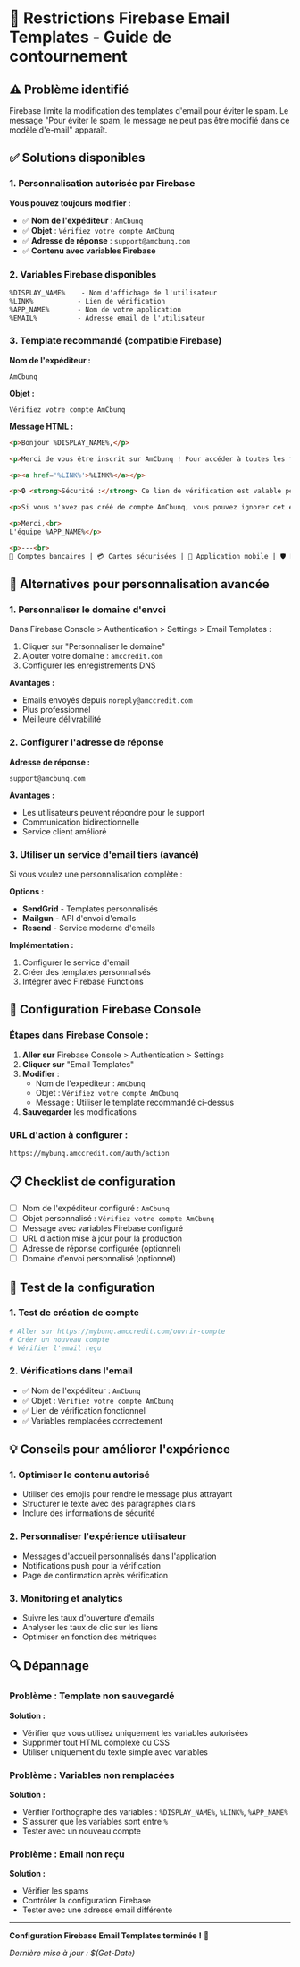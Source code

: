 # 📧 **Restrictions Firebase Email Templates - Guide de contournement**

## **⚠️ Problème identifié**

Firebase limite la modification des templates d'email pour éviter le spam. Le message "Pour éviter le spam, le message ne peut pas être modifié dans ce modèle d'e-mail" apparaît.

## **✅ Solutions disponibles**

### **1. Personnalisation autorisée par Firebase**

**Vous pouvez toujours modifier :**
- ✅ **Nom de l'expéditeur** : `AmCbunq`
- ✅ **Objet** : `Vérifiez votre compte AmCbunq`
- ✅ **Adresse de réponse** : `support@amcbunq.com`
- ✅ **Contenu avec variables Firebase**

### **2. Variables Firebase disponibles**

```html
%DISPLAY_NAME%    - Nom d'affichage de l'utilisateur
%LINK%           - Lien de vérification
%APP_NAME%       - Nom de votre application
%EMAIL%          - Adresse email de l'utilisateur
```

### **3. Template recommandé (compatible Firebase)**

**Nom de l'expéditeur :**
```
AmCbunq
```

**Objet :**
```
Vérifiez votre compte AmCbunq
```

**Message HTML :**
```html
<p>Bonjour %DISPLAY_NAME%,</p>

<p>Merci de vous être inscrit sur AmCbunq ! Pour accéder à toutes les fonctionnalités de votre compte bancaire en ligne, veuillez confirmer votre adresse email en cliquant sur le lien ci-dessous.</p>

<p><a href='%LINK%'>%LINK%</a></p>

<p>🔒 <strong>Sécurité :</strong> Ce lien de vérification est valable pendant 24 heures.</p>

<p>Si vous n'avez pas créé de compte AmCbunq, vous pouvez ignorer cet email en toute sécurité.</p>

<p>Merci,<br>
L'équipe %APP_NAME%</p>

<p>---<br>
🏦 Comptes bancaires | 💳 Cartes sécurisées | 📱 Application mobile | 🛡️ Protection avancée</p>
```

## **🚀 Alternatives pour personnalisation avancée**

### **1. Personnaliser le domaine d'envoi**

Dans Firebase Console > Authentication > Settings > Email Templates :

1. Cliquer sur "Personnaliser le domaine"
2. Ajouter votre domaine : `amccredit.com`
3. Configurer les enregistrements DNS

**Avantages :**
- Emails envoyés depuis `noreply@amccredit.com`
- Plus professionnel
- Meilleure délivrabilité

### **2. Configurer l'adresse de réponse**

**Adresse de réponse :**
```
support@amcbunq.com
```

**Avantages :**
- Les utilisateurs peuvent répondre pour le support
- Communication bidirectionnelle
- Service client amélioré

### **3. Utiliser un service d'email tiers (avancé)**

Si vous voulez une personnalisation complète :

**Options :**
- **SendGrid** - Templates personnalisés
- **Mailgun** - API d'envoi d'emails
- **Resend** - Service moderne d'emails

**Implémentation :**
1. Configurer le service d'email
2. Créer des templates personnalisés
3. Intégrer avec Firebase Functions

## **🔧 Configuration Firebase Console**

### **Étapes dans Firebase Console :**

1. **Aller sur** Firebase Console > Authentication > Settings
2. **Cliquer sur** "Email Templates"
3. **Modifier** :
   - Nom de l'expéditeur : `AmCbunq`
   - Objet : `Vérifiez votre compte AmCbunq`
   - Message : Utiliser le template recommandé ci-dessus
4. **Sauvegarder** les modifications

### **URL d'action à configurer :**
```
https://mybunq.amccredit.com/auth/action
```

## **📋 Checklist de configuration**

- [ ] Nom de l'expéditeur configuré : `AmCbunq`
- [ ] Objet personnalisé : `Vérifiez votre compte AmCbunq`
- [ ] Message avec variables Firebase configuré
- [ ] URL d'action mise à jour pour la production
- [ ] Adresse de réponse configurée (optionnel)
- [ ] Domaine d'envoi personnalisé (optionnel)

## **🧪 Test de la configuration**

### **1. Test de création de compte**
```bash
# Aller sur https://mybunq.amccredit.com/ouvrir-compte
# Créer un nouveau compte
# Vérifier l'email reçu
```

### **2. Vérifications dans l'email**
- ✅ Nom de l'expéditeur : `AmCbunq`
- ✅ Objet : `Vérifiez votre compte AmCbunq`
- ✅ Lien de vérification fonctionnel
- ✅ Variables remplacées correctement

## **💡 Conseils pour améliorer l'expérience**

### **1. Optimiser le contenu autorisé**
- Utiliser des emojis pour rendre le message plus attrayant
- Structurer le texte avec des paragraphes clairs
- Inclure des informations de sécurité

### **2. Personnaliser l'expérience utilisateur**
- Messages d'accueil personnalisés dans l'application
- Notifications push pour la vérification
- Page de confirmation après vérification

### **3. Monitoring et analytics**
- Suivre les taux d'ouverture d'emails
- Analyser les taux de clic sur les liens
- Optimiser en fonction des métriques

## **🔍 Dépannage**

### **Problème : Template non sauvegardé**
**Solution :**
- Vérifier que vous utilisez uniquement les variables autorisées
- Supprimer tout HTML complexe ou CSS
- Utiliser uniquement du texte simple avec variables

### **Problème : Variables non remplacées**
**Solution :**
- Vérifier l'orthographe des variables : `%DISPLAY_NAME%`, `%LINK%`, `%APP_NAME%`
- S'assurer que les variables sont entre `%`
- Tester avec un nouveau compte

### **Problème : Email non reçu**
**Solution :**
- Vérifier les spams
- Contrôler la configuration Firebase
- Tester avec une adresse email différente

---

**Configuration Firebase Email Templates terminée !** 🎉

*Dernière mise à jour : $(Get-Date)*
